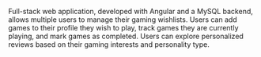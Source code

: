 Full-stack web application, developed with Angular and a MySQL backend, allows multiple users to manage their gaming wishlists. 
Users can add games to their profile they wish to play, track games they are currently playing, and mark games as completed.
Users can explore personalized reviews based on their gaming interests and personality type.
